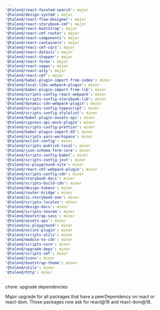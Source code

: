 ```yaml
---
'@talend/react-faceted-search': major
'@talend/design-system': major
'@talend/react-flow-designer': major
'@talend/react-storybook-cmf': major
'@talend/react-bootstrap': major
'@talend/react-cmf-router': major
'@talend/react-components': major
'@talend/react-containers': major
'@talend/react-cmf-cqrs': major
'@talend/react-dataviz': major
'@talend/react-stepper': major
'@talend/react-forms': major
'@talend/react-sagas': major
'@talend/react-a11y': major
'@talend/react-cmf': major
'@talend/babel-plugin-import-from-index': minor
'@talend/local-libs-webpack-plugin': minor
'@talend/babel-plugin-import-from-lib': minor
'@talend/scripts-config-react-webpack': minor
'@talend/scripts-config-storybook-lib': minor
'@talend/dynamic-cdn-webpack-plugin': major
'@talend/scripts-config-typescript': minor
'@talend/scripts-config-stylelint': minor
'@talend/babel-plugin-assets-api': minor
'@talend/cypress-api-mock-plugin': minor
'@talend/scripts-config-prettier': minor
'@talend/babel-plugin-import-d3': minor
'@talend/scripts-yarn-workspace': minor
'@talend/eslint-config': minor
'@talend/scripts-publish-local': minor
'@talend/json-schema-form-core': minor
'@talend/scripts-config-babel': minor
'@talend/scripts-config-jest': minor
'@talend/ui-playground-vite': minor
'@talend/react-cmf-webpack-plugin': minor
'@talend/scripts-config-cdn': minor
'@talend/storybook-docs': minor
'@talend/scripts-build-cdn': minor
'@talend/design-tokens': minor
'@talend/router-bridge': minor
'@talend/ui-storybook-one': minor
'@talend/scripts-locales': minor
'@talend/design-docs': minor
'@talend/scripts-teorem': minor
'@talend/bootstrap-sass': minor
'@talend/assets-api': minor
'@talend/ui-playground': minor
'@talend/eslint-plugin': minor
'@talend/scripts-utils': minor
'@talend/module-to-cdn': minor
'@talend/scripts-core': minor
'@talend/upgrade-deps': minor
'@talend/scripts-cmf': minor
'@talend/icons': minor
'@talend/bootstrap-theme': minor
'@talend/utils': minor
'@talend/http': minor
---
```


chore: upgrade dependencies

Major upgrade for all packages that have a peerDependency on react or react-dom. Those packages now ask for react@18 and react-dom@18.
